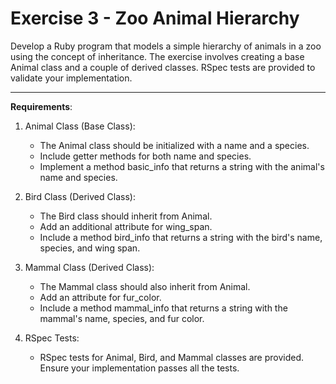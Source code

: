 # Exercise 3 - Zoo Animal Hierarchy

Develop a Ruby program that models a simple hierarchy of animals in a zoo using the concept of inheritance. The exercise involves creating a base Animal class and a couple of derived classes. RSpec tests are provided to validate your implementation.

---

**Requirements**:

1. Animal Class (Base Class):
    - The Animal class should be initialized with a name and a species.
    - Include getter methods for both name and species.
    - Implement a method basic_info that returns a string with the animal's name and species.




2. Bird Class (Derived Class):
    - The Bird class should inherit from Animal.
    - Add an additional attribute for wing_span.
    - Include a method bird_info that returns a string with the bird's name, species, and wing span.




3. Mammal Class (Derived Class):

   -   The Mammal class should also inherit from Animal.
   -   Add an attribute for fur_color.
   -   Include a method mammal_info that returns a string with the mammal's name, species, and fur color.



4. RSpec Tests:

   -   RSpec tests for Animal, Bird, and Mammal classes are provided. Ensure your implementation passes all the tests.
